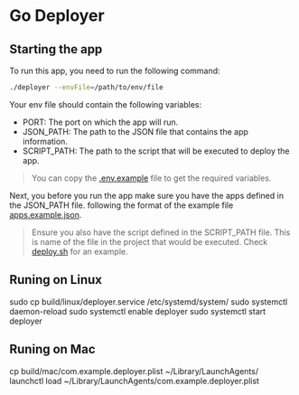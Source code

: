 # Go Deployer

## Starting the app

To run this app, you need to run the following command:

```bash
./deployer --envFile=/path/to/env/file
```

Your env file should contain the following variables:

- PORT: The port on which the app will run.
- JSON_PATH: The path to the JSON file that contains the app information.
- SCRIPT_PATH: The path to the script that will be executed to deploy the app.

> You can copy the [.env.example](./.env.example) file to get the required variables.

Next, you before you run the app make sure you have the apps defined in the JSON_PATH file. following the format of the example file [apps.example.json](./apps.example.json).

> Ensure you also have the script defined in the SCRIPT_PATH file. This is name of the file in the project that would be executed. Check [deploy.sh](./tests/deploy.sh) for an example.

## Runing on Linux

sudo cp build/linux/deployer.service /etc/systemd/system/
sudo systemctl daemon-reload
sudo systemctl enable deployer
sudo systemctl start deployer

## Runing on Mac

cp build/mac/com.example.deployer.plist ~/Library/LaunchAgents/
launchctl load ~/Library/LaunchAgents/com.example.deployer.plist
